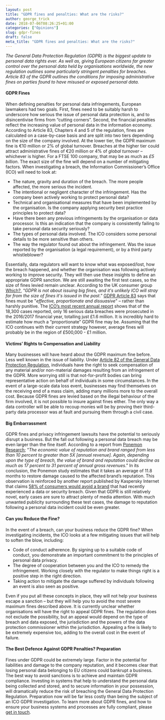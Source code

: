```yaml
---
layout: post
title: "GDPR fines and penalties: What are the risks?"
author: george_trick
date: 2018-07-06T08:26:25+01:00
categories: ["Opinions"]
slug: gdpr-fines
draft: false
meta_title: "GDPR fines and penalties: What are the risks?"
---
```


_The General Data Protection Regulation (GDPR) is the biggest update to personal data rights ever. As well as, giving European citizens far greater control over the personal data held by organisations worldwide, the new regulation outlines some particularly stringent penalties for breaches._ _Article 83 of the GDPR outlines the conditions for imposing administrative fines on parties found to have misused or exposed personal data._

#### **GDPR Fines**

When defining penalties for personal data infringements, European lawmakers had two goals. First, fines need to be suitably harsh to underscore how serious the issue of personal data protection is, and to disincentivise firms from “cutting corners”. Second, the financial penalties reflect the increasing value of personal data in the information economy. According to Article 83, Chapters 4 and 5 of the regulation, fines are calculated on a case-by-case basis and are split into two tiers depending on the size of the company involved. At the lower tier, the GDPR maximum fine is €10 million or 2% of global turnover. Breaches at the higher tier could attract administrative fines of €20 million or 4% of _global turnover_ – whichever is higher. For a FTSE 100 company, that may be as much as _£5 billion_. The exact size of the fine will depend on a number of mitigating factors. When investigating a breach, the Information Commissioner’s Office (ICO) will need to look at:

*   The nature, gravity and duration of the breach. The more people affected, the more serious the incident.
*   The intentional or negligent character of the infringement. Has the company been actively working to protect personal data?
*   Technical and organisational measures that have been implemented by the organisation. Is the company applying security best practice principles to protect data?
*   Have there been any previous infringements by the organisation or data processor. Is this an indication that the company is consistently failing to take personal data security seriously?
*   The types of personal data involved. The ICO considers some personal details to be more sensitive than others.
*   The way the regulator found out about the infringement. Was the issue reported by the organisation (a legal requirement), or by a third party whistleblower?

Essentially, data regulators will want to know what was exposed/lost, how the breach happened, and whether the organisation was following actively working to improve security. They will then use these insights to define an appropriate GDPR sanction. We are still awaiting the first test cases, so the size of fines levied remain unclear. According to the UK consumer group [Which?](https://www.which.co.uk/consumer-rights/regulation/general-data-protection-regulation-gdpr), “_GDPR is not about issuing big fines, and it's unlikely ICO will stray far from the size of fines it's issued in the past_.” [GDPR Article 83](https://gdpr-info.eu/art-83-gdpr/) says that fines must be "_effective, proportionate and dissuasive_" – rather than harshly punitive. The [ICO’s most recent annual report](https://ico.org.uk/media/about-the-ico/documents/2014449/ico053-annual-report-201617-s12-aw-web-version.pdf) shows that of the 18,300 cases reported, only 16 serious data breaches were prosecuted in the 2016/2017 financial year, totalling just £1.6 million. It is incredibly hard to estimate how much a “proportionate” GDPR fine may be. Assuming that the ICO continues with their current strategy however, average fines will probably be in the region of £500,000 - £1 million.

#### **Victims’ Rights to Compensation and Liability**

Many businesses will have heard about the GDPR maximum fine before. Less well known in the issue of liability. Under [Article 82 of the General Data Protection Regulation](https://gdpr-info.eu/art-82-gdpr/), individuals have the right to seek compensation of any material and/or non-material damages resulting from an infringement of the GDPR. More worrying still is that not-for-profit bodies can bring representative action on behalf of individuals in some circumstances. In the event of a large-scale data loss event, businesses may find themselves on the receiving end of a mass claim, adding many millions more to the overall cost. Because GDPR fines are levied based on the illegal behaviour of the firm involved, it is not possible to insure against fines either. The only way a data controller will be able to recoup monies will be by proving their third-party data processor was at fault and pursuing them through a civil case.

#### **Big Embarrassment**

GDPR fines and privacy infringement lawsuits have the potential to seriously disrupt a business. But the fall out following a personal data breach may be even larger than the fine itself. According to a report from [Ponemon Research](http://media.scmagazineus.com/documents/30/ponemon_reputation_impact_of_a_7405.pdf); “_The economic value of reputation and brand ranged from less than 10 percent to greater than 5X \[annual revenue\]. Again, depending upon the type of breach, the value of brand and reputation could decline as much as 17 percent to 31 percent of annual gross revenues_.” In its conclusion, the Ponemon study estimates that it takes an average of 11.8 months to restore damage caused to the affected brand’s reputation. This observation is reinforced by another report published by Kaspersky Internet that claims [58% of consumers would avoid a brand](http://www.itproportal.com/2016/02/19/consumers-will-avoid-service-providers-that-suffered-a-breach/) that had recently experienced a data or security breach. Given that GDPR is still relatively novel, early cases are sure to attract plenty of media attention. With much unwanted publicity surrounding these test cases, the damage to reputation following a personal data incident could be even greater.

#### **Can you Reduce the Fine?**

In the event of a breach, can your business reduce the GDPR fine? When investigating incidents, the ICO looks at a few mitigating issues that will help to soften the blow, including:

*   Code of conduct adherence. By signing up to a suitable code of conduct, you demonstrate an important commitment to the principles of personal data privacy.
*   The degree of cooperation between you and the ICO to remedy the infringement. Working closely with the regulator to make things right is a positive step in the right direction.
*   Taking action to mitigate the damage suffered by individuals following an event is also seen as positive.

Even if you put all these concepts in place, they will not help your business escape a sanction – but they will help you to avoid the most severe maximum fines described above. It is currently unclear whether organisations will have the right to appeal GDPR fines. The regulation does not exclude the possibility, but an appeal would depend on the type of breach and data exposed, the jurisdiction and the powers of the data protection commissioner within the jurisdiction. Appealing a fine is likely to be extremely expensive too, adding to the overall cost in the event of failure.

#### **The Best Defence Against GDPR Penalties? Preparation**

Fines under GDPR could be extremely large. Factor in the potential for liabilities and damage to the company reputation, and it becomes clear that losing personal data belonging to EU citizens could bankrupt a business. The best way to avoid sanctions is to achieve and maintain GDPR compliance. Investing in systems that help to understand the personal data being collected and stored, and to secure information in your possession, will dramatically reduce the risk of breaching the General Data Protection Regulation. Preparation now will be far less costly than being the subject of an ICO GDPR investigation. To learn more about GDPR fines, and how to ensure your business systems and processes are fully compliant, please [get in touch](https://consentric.io/book-a-demo/).